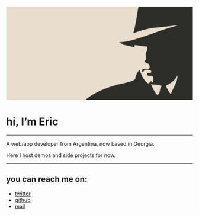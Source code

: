 ![flatlinediver](public/images/flatlinediver.png)

# hi, I&rsquo;m Eric

---

A web/app developer from Argentina, now based in Georgia.

Here I host demos and side projects for now.

---

## you can reach me on:

- [twitter](https://twitter.com/flatlinediver)
- [github](https://github.com/flatlinediver)
- [mail](mailto:contact@flatlinediver.com)
